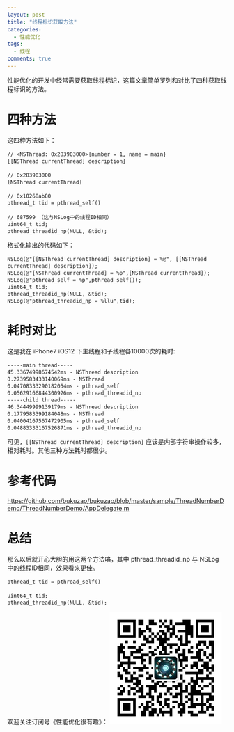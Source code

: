 ```yaml
---
layout: post
title: "线程标识获取方法"
categories:
  - 性能优化
tags:
  - 线程
comments: true
---
```


性能优化的开发中经常需要获取线程标识，这篇文章简单罗列和对比了四种获取线程标识的方法。

<!-- more -->

# 四种方法

这四种方法如下：

```
// <NSThread: 0x283903000>{number = 1, name = main}
[[NSThread currentThread] description]

// 0x283903000
[NSThread currentThread]

// 0x10268ab80
pthread_t tid = pthread_self()

// 687599 （这与NSLog中的线程ID相同）
uint64_t tid;
pthread_threadid_np(NULL, &tid);
```

格式化输出的代码如下：

```
NSLog(@"[[NSThread currentThread] description] = %@", [[NSThread currentThread] description]);
NSLog(@"[NSThread currentThread] = %p",[NSThread currentThread]);
NSLog(@"pthread_self = %p",pthread_self());
uint64_t tid;
pthread_threadid_np(NULL, &tid);
NSLog(@"pthread_threadid_np = %llu",tid);
```

# 耗时对比

这是我在 iPhone7 iOS12 下主线程和子线程各10000次的耗时:

```
-----main thread-----
45.33674998674542ms - NSThread description
0.2739583433140069ms - NSThread
0.04708333290182054ms - pthread_self
0.05629166844300926ms - pthread_threadid_np
-----child thread-----
46.34449999139179ms - NSThread description
0.1779583399184048ms - NSThread
0.04004167567472905ms - pthread_self
0.04883333167526871ms - pthread_threadid_np
```

可见，`[[NSThread currentThread] description]` 应该是内部字符串操作较多，相对耗时。其他三种方法耗时都很少。

# 参考代码

<https://github.com/bukuzao/bukuzao/blob/master/sample/ThreadNumberDemo/ThreadNumberDemo/AppDelegate.m>

# 总结

那么以后就开心大胆的用这两个方法咯，其中 pthread_threadid_np 与 NSLog 中的线程ID相同，效果看来更佳。

```
pthread_t tid = pthread_self()

uint64_t tid;
pthread_threadid_np(NULL, &tid);
```


欢迎关注订阅号《性能优化很有趣》：
![](/images/fun.jpg)

